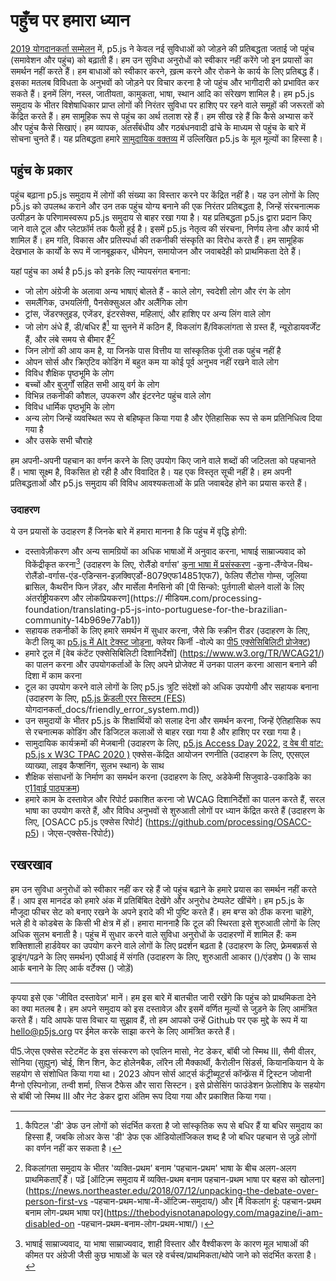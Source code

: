 <!-- लाइब्रेरी के योगदानकर्ताओं और उपयोगकर्ताओं के लिए पहुंच के प्रति हमारी प्रतिबद्धता का क्या मतलब है। -->

# पहुँच पर हमारा ध्यान

[2019 योगदानकर्ता सम्मेलन](https://p5js.org/community/contributors-conference-2019.html) में, p5.js ने केवल नई सुविधाओं को जोड़ने की प्रतिबद्धता जताई जो पहुंच (समावेशन और पहुंच) को बढ़ाती हैं। हम उन सुविधा अनुरोधों को स्वीकार नहीं करेंगे जो इन प्रयासों का समर्थन नहीं करते हैं। हम बाधाओं को स्वीकार करने, ख़त्म करने और रोकने के कार्य के लिए प्रतिबद्ध हैं। इसका मतलब विविधता के अनुभवों को जोड़ने पर विचार करना है जो पहुंच और भागीदारी को प्रभावित कर सकते हैं। इनमें लिंग, नस्ल, जातीयता, कामुकता, भाषा, स्थान आदि का संरेखण शामिल है। हम p5.js समुदाय के भीतर विशेषाधिकार प्राप्त लोगों की निरंतर सुविधा पर हाशिए पर रहने वाले समूहों की जरूरतों को केंद्रित करते हैं। हम सामूहिक रूप से पहुंच का अर्थ तलाश रहे हैं। हम सीख रहे हैं कि कैसे अभ्यास करें और पहुंच कैसे सिखाएं। हम व्यापक, अंतर्संबंधीय और गठबंधनवादी ढांचे के माध्यम से पहुंच के बारे में सोचना चुनते हैं। यह प्रतिबद्धता हमारे [सामुदायिक वक्तव्य](https://p5js.org/about/#community-statement) में उल्लिखित p5.js के मूल मूल्यों का हिस्सा है।

## पहुंच के प्रकार

पहुंच बढ़ाना p5.js समुदाय में लोगों की संख्या का विस्तार करने पर केंद्रित नहीं है। यह उन लोगों के लिए p5.js को उपलब्ध कराने और उन तक पहुंच योग्य बनाने की एक निरंतर प्रतिबद्धता है, जिन्हें संरचनात्मक उत्पीड़न के परिणामस्वरूप p5.js समुदाय से बाहर रखा गया है। यह प्रतिबद्धता p5.js द्वारा प्रदान किए जाने वाले टूल और प्लेटफ़ॉर्म तक फैली हुई है। इसमें p5.js नेतृत्व की संरचना, निर्णय लेना और कार्य भी शामिल हैं। हम गति, विकास और प्रतिस्पर्धा की तकनीकी संस्कृति का विरोध करते हैं। हम सामूहिक देखभाल के कार्यों के रूप में जानबूझकर, धीमेपन, समायोजन और जवाबदेही को प्राथमिकता देते हैं।

यहां पहुंच का अर्थ है p5.js को इनके लिए न्यायसंगत बनाना:

- जो लोग अंग्रेजी के अलावा अन्य भाषाएं बोलते हैं
-⁠ ⁠काले लोग, स्वदेशी लोग और रंग के लोग
- समलैंगिक, उभयलिंगी, पैनसेक्सुअल और अलैंगिक लोग
- ट्रांस, जेंडरफ्लुइड, एजेंडर, इंटरसेक्स, महिलाएं, और हाशिए पर अन्य लिंग वाले लोग
- जो लोग अंधे हैं, डी/बधिर हैं[^2] या सुनने में कठिन हैं, विकलांग हैं/विकलांगता से ग्रस्त हैं, न्यूरोडायवर्जेंट हैं, और लंबे समय से बीमार हैं[^3]
- जिन लोगों की आय कम है, या जिनके पास वित्तीय या सांस्कृतिक पूंजी तक पहुंच नहीं है
- ओपन सोर्स और क्रिएटिव कोडिंग में बहुत कम या कोई पूर्व अनुभव नहीं रखने वाले लोग
- विविध शैक्षिक पृष्ठभूमि के लोग
- बच्चों और बुजुर्गों सहित सभी आयु वर्ग के लोग
- विभिन्न तकनीकी कौशल, उपकरण और इंटरनेट पहुंच वाले लोग
- विविध धार्मिक पृष्ठभूमि के लोग
- अन्य लोग जिन्हें व्यवस्थित रूप से बहिष्कृत किया गया है और ऐतिहासिक रूप से कम प्रतिनिधित्व दिया गया है
- और उसके सभी चौराहे

हम अपनी-अपनी पहचान का वर्णन करने के लिए उपयोग किए जाने वाले शब्दों की जटिलता को पहचानते हैं। भाषा सूक्ष्म है, विकसित हो रही है और विवादित है। यह एक विस्तृत सूची नहीं है। हम अपनी प्रतिबद्धताओं और p5.js समुदाय की विविध आवश्यकताओं के प्रति जवाबदेह होने का प्रयास करते हैं।

### उदाहरण

ये उन प्रयासों के उदाहरण हैं जिनके बारे में हमारा मानना ​​है कि पहुंच में वृद्धि होगी:

- दस्तावेज़ीकरण और अन्य सामग्रियों का अधिक भाषाओं में अनुवाद करना, भाषाई साम्राज्यवाद को विकेंद्रीकृत करना[^4] (उदाहरण के लिए, रोलैंडो वर्गास' [कुना भाषा में प्रसंस्करण](https://medium.com/@ProcessingOrg/culture-as-translation-processing-in) -कुना-लैंग्वेज-विथ-रोलैंडो-वर्गास-एंड-एडिन्सन-इज़क्विएर्डो-8079एफ14851एफ7), फेलिप सैंटोस गोम्स, जूलिया ब्रासिल, कैथरीन फिन ज़ेंडर, और मार्सेला मैनसिनो की [पी सिन्को: पुर्तगाली बोलने वालों के लिए अंतर्राष्ट्रीयकरण और लोकप्रियकरण](https:// मीडियम.com/processing-foundation/translating-p5-js-into-portuguese-for-the-brazilian-community-14b969e77ab1))
- सहायक तकनीकों के लिए हमारे समर्थन में सुधार करना, जैसे कि स्क्रीन रीडर (उदाहरण के लिए, केटी लियू का [p5.js में Alt टेक्स्ट जोड़ना](https://medium.com/processing-foundation/adding-alt-text-e2c7684e44f8), क्लेयर किर्नी -वोल्पे का [पी5 एक्सेसिबिलिटी प्रोजेक्ट](https://medium.com/processing-foundation/p5-accessibility-115d84535fa8))
- हमारे टूल में [वेब कंटेंट एक्सेसिबिलिटी दिशानिर्देशों] (https://www.w3.org/TR/WCAG21/) का पालन करना और उपयोगकर्ताओं के लिए अपने प्रोजेक्ट में उनका पालन करना आसान बनाने की दिशा में काम करना
- टूल का उपयोग करने वाले लोगों के लिए p5.js त्रुटि संदेशों को अधिक उपयोगी और सहायक बनाना (उदाहरण के लिए, [p5.js फ्रेंडली एरर सिस्टम (FES)](https://github.com/processing/p5.js/blob/main/) योगदानकर्ता_docs/friendly_error_system.md))
- उन समुदायों के भीतर p5.js के शिक्षार्थियों को सलाह देना और समर्थन करना, जिन्हें ऐतिहासिक रूप से रचनात्मक कोडिंग और डिजिटल कलाओं से बाहर रखा गया है और हाशिए पर रखा गया है।
- सामुदायिक कार्यक्रमों की मेजबानी (उदाहरण के लिए, [p5.js Access Day 2022](https://p5js.org/community/p5js-access-day-2022.html), [द वेब वी वांट: p5.js x W3C TPAC 2020 )](https://medium.com/processing-foundation/p5-js-x-w3c-tpac-bee4c621a053) एक्सेस-केंद्रित आयोजन रणनीति (उदाहरण के लिए, एएसएल व्याख्या, लाइव कैप्शनिंग, सुलभ स्थान) के साथ
- शैक्षिक संसाधनों के निर्माण का समर्थन करना (उदाहरण के लिए, अडेकेमी सिजुवाडे-उकाडिके का [ए11वाई पाठ्यक्रम](http://a11ysyllabus.site/))
- हमारे काम के दस्तावेज़ और रिपोर्ट प्रकाशित करना जो WCAG दिशानिर्देशों का पालन करते हैं, सरल भाषा का उपयोग करते हैं, और विविध अनुभवों से शुरुआती लोगों पर ध्यान केंद्रित करते हैं (उदाहरण के लिए, [OSACC p5.js एक्सेस रिपोर्ट] (https://github.com/processing/OSACC-p5)। जेएस-एक्सेस-रिपोर्ट))

## रखरखाव
हम उन सुविधा अनुरोधों को स्वीकार नहीं कर रहे हैं जो पहुंच बढ़ाने के हमारे प्रयास का समर्थन नहीं करते हैं। आप इस मानदंड को हमारे अंक में प्रतिबिंबित देखेंगे और अनुरोध टेम्पलेट खींचेंगे। हम p5.js के मौजूदा फीचर सेट को बनाए रखने के अपने इरादे की भी पुष्टि करते हैं। हम बग्स को ठीक करना चाहेंगे, भले ही वे कोडबेस के किसी भी क्षेत्र में हों। हमारा मानना ​​है कि टूल की स्थिरता इसे शुरुआती लोगों के लिए अधिक सुलभ बनाती है। पहुंच में सुधार करने वाले सुविधा अनुरोधों के उदाहरणों में शामिल हैं:
कम शक्तिशाली हार्डवेयर का उपयोग करने वाले लोगों के लिए प्रदर्शन बढ़ता है (उदाहरण के लिए, फ़्रेमबफ़र्स से ड्राइंग/पढ़ने के लिए समर्थन)
एपीआई में संगति (उदाहरण के लिए, शुरुआती आकार ()/एंडशेप () के साथ आर्क बनाने के लिए आर्क वर्टेक्स () जोड़ें)

___

कृपया इसे एक 'जीवित दस्तावेज़' मानें। हम इस बारे में बातचीत जारी रखेंगे कि पहुंच को प्राथमिकता देने का क्या मतलब है। हम अपने समुदाय को इस दस्तावेज़ और इसमें वर्णित मूल्यों से जुड़ने के लिए आमंत्रित करते हैं। यदि आपके पास विचार या सुझाव हैं, तो हम आपको उन्हें Github पर एक मुद्दे के रूप में या hello@p5js.org पर ईमेल करके साझा करने के लिए आमंत्रित करते हैं।

पी5.जेएस एक्सेस स्टेटमेंट के इस संस्करण को एवलिन मासो, नेट डेकर, बॉबी जो स्मिथ III, सैमी वीलर, सोनिया (सुह्युन) चोई, शिन शिन, केट होलेनबैक, लॉरेन ली मैक्कार्थी, कैरोलीन सिंडर्स, कियानकियान ये के सहयोग से संशोधित किया गया था। 2023 ओपन सोर्स आर्ट्स कंट्रीब्यूटर्स कॉन्फ्रेंस में ट्रिस्टन जोवानी मैग्नो एस्पिनोज़ा, तन्वी शर्मा, त्सिज टैफेस और सारा सिस्टन। इसे प्रोसेसिंग फाउंडेशन फ़ेलोशिप के सहयोग से बॉबी जो स्मिथ III और नेट डेकर द्वारा अंतिम रूप दिया गया और प्रकाशित किया गया।

[^1]: क्रेंशॉ, किम्बर्ले (1989)। "जाति और लिंग के प्रतिच्छेदन को सीमाबद्ध करना: भेदभाव विरोधी सिद्धांत, नारीवादी सिद्धांत और नस्लवाद विरोधी राजनीति की एक काली नारीवादी आलोचना"। शिकागो विश्वविद्यालय कानूनी फोरम। 1989 (1): 139-167। आईएसएसएन 0892-5593। पूरा पाठ Archive.org पर।
[^2]: कैपिटल 'डी' डेफ उन लोगों को संदर्भित करता है जो सांस्कृतिक रूप से बधिर हैं या बधिर समुदाय का हिस्सा हैं, जबकि लोअर केस 'डी' डेफ एक ऑडियोलॉजिकल शब्द है जो बधिर पहचान से जुड़े लोगों का वर्णन नहीं कर सकता है।
[^3]: विकलांगता समुदाय के भीतर 'व्यक्ति-प्रथम' बनाम 'पहचान-प्रथम' भाषा के बीच अलग-अलग प्राथमिकताएँ हैं। पढ़ें [ऑटिज़्म समुदाय में व्यक्ति-प्रथम बनाम पहचान-प्रथम भाषा पर बहस को खोलना](https://news.northeaster.edu/2018/07/12/unpacking-the-debate-over-person-first-vs -पहचान-प्रथम-भाषा-में-ऑटिज्म-समुदाय/) और [मैं विकलांग हूं: पहचान-प्रथम बनाम लोग-प्रथम भाषा पर](https://thebodyisnotanapology.com/magazine/i-am-disabled-on -पहचान-प्रथम-बनाम-लोग-प्रथम-भाषा/)।
[^4]: भाषाई साम्राज्यवाद, या भाषा साम्राज्यवाद, शाही विस्तार और वैश्वीकरण के कारण मूल भाषाओं की कीमत पर अंग्रेजी जैसी कुछ भाषाओं के चल रहे वर्चस्व/प्राथमिकता/थोपे जाने को संदर्भित करता है।